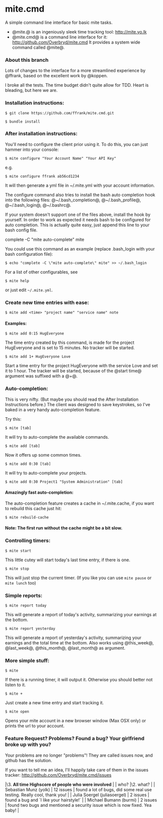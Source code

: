 # mite.cmd

A simple command line interface for basic mite tasks.

* @mite.@ is an ingeniously sleek time tracking tool: http://mite.yo.lk
* @mite.cmd@ is a command line interface for it: http://github.com/Overbryd/mite.cmd
  It provides a system wide command called @mite@.

### About this branch

Lots of changes to the interface for a more streamlined experience by @ffrank, based on the excellent work by @koppen.

I broke all the tests. The time budget didn't quite allow for TDD. Heart is bleading, but here we are.

### Installation instructions:

    $ git clone https://github.com/ffrank/mite.cmd.git

    $ bundle install

### After installation instructions:

You'll need to configure the client prior using it.
To do this, you can just hammer into your console:

    $ mite configure "Your Account Name" "Your API Key"

e.g.

    $ mite configure ffrank ab56cd1234

It will then generate a yml file in ~/.mite.yml with your account information.

The configure command also tries to install the bash auto completion hook into the following files: @~/.bash_completion@, @~/.bash_profile@, @~/.bash_login@, @~/.bashrc@.

If your system doesn't support one of the files above, install the hook by yourself.
In order to work as expected it needs bash to be configured for auto completion.
This is actually quite easy, just append this line to your bash config file.

  complete -C "mite auto-complete" mite

You could use this command as an example (replace .bash_login with your bash configuration file):

    $ echo "complete -C \"mite auto-complete\" mite" >> ~/.bash_login

For a list of other configurables, see

    $ mite help

or just edit `~/.mite.yml`.

### Create new time entries with ease:

    $ mite add <time> "project name" "service name" note
  
#### Examples:

    $ mite add 0:15 HugEveryone

The time entry created by this command, is made for the project HugEveryone and is set to 15 minutes. No tracker will be started.
  
    $ mite add 1+ HugEveryone Love

Start a time entry for the project HugEveryone with the service Love and set it to 1 hour. The tracker will be started, because of the @start time@ argument was suffixed with a @+@.

### Auto-completion:

This is very nifty. (But maybe you should read the After Installation Instructions before.)
The client was designed to save keystrokes, so I've baked in a very handy auto-completion feature.

Try this:

    $ mite [tab]

It will try to auto-complete the available commands. 

    $ mite add [tab]

Now it offers up some common times.
    
    $ mite add 0:30 [tab]

It will try to auto-complete your projects.
    
    $ mite add 0:30 Project1 "System Administration" [tab]

#### Amazingly fast auto-completion:

The auto-completion feature creates a cache in ~/.mite.cache, if you want to rebuild this cache just hit:
  
    $ mite rebuild-cache

#### Note: The first run without the cache might be a bit slow.

### Controlling timers:

    $ mite start

This little cutey will start today's last time entry, if there is one.

    $ mite stop

This will just stop the current timer. (If you like you can use `mite pause` or `mite lunch` too)

### Simple reports:

    $ mite report today

This will generate a report of today's activity, summarizing your earnings at the bottom.

    $ mite report yesterday

This will generate a report of yesterday's activity, summarizing your earnings and the total time at the bottom.
Also works using @this_week@, @last_week@, @this_month@, @last_month@ as argument.

### More simple stuff:

    $ mite

If there is a running timer, it will output it. Otherwise you should better not listen to it.

    $ mite +

Just create a new time entry and start tracking it.

    $ mite open

Opens your mite account in a new browser window (Max OSX only) or prints the url to your account.

### Feature Request? Problems? Found a bug? Your girlfriend broke up with you?

Your problems are no longer "problems"! They are called issues now, and github has the solution.

If you want to tell me an idea, I'll happily take care of them in the issues tracker: http://github.com/Overbryd/mite.cmd/issues

|\3. **All time Highscore of people who were involved** |
| who? |\2. what? |
| Sebastian Munz (yolk) | 12 issues | found a lot of bugs, did some real use testing. Really cool, thank you! |
| Julia Soergel (juliasoergel) | 2 issues | found a bug and `I like your hairstyle!´ |
| Michael Bumann (burmi) | 2 issues | found two bugs and mentioned a security issue which is now fixed. Yea baby! |
